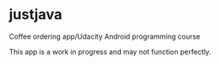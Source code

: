 # justjava
Coffee ordering app/Udacity Android programming course

This app is a work in progress and may not function perfectly.
